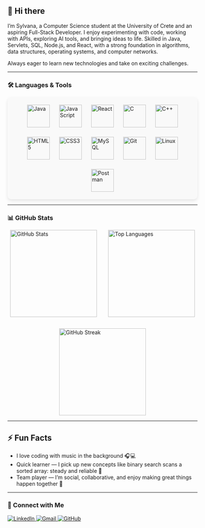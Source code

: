 ## 👋 Hi there
I’m Sylvana, a Computer Science student at the University of Crete and an aspiring Full-Stack Developer. 
I enjoy experimenting with code, working with APIs, exploring AI tools, and bringing ideas to life. 
Skilled in Java, Servlets, SQL, Node.js, and React, with a strong foundation in algorithms, data structures, operating systems, and computer networks.

Always eager to learn new technologies and take on exciting challenges.

---
### 🛠️ Languages & Tools
<div style="display: flex; flex-wrap: wrap; justify-content: center; gap: 25px; background-color: #f9f9f9; padding: 20px; border-radius: 10px; box-shadow: 0 4px 8px rgba(0,0,0,0.1);">
  <img src="https://cdn.jsdelivr.net/gh/devicons/devicon/icons/java/java-original.svg" width="60" height="60" alt="Java"/>
  <img src="https://cdn.jsdelivr.net/gh/devicons/devicon/icons/javascript/javascript-original.svg" width="60" height="60" alt="JavaScript"/>
  <img src="https://cdn.jsdelivr.net/gh/devicons/devicon/icons/react/react-original.svg" width="60" height="60" alt="React"/>
  <img src="https://cdn.jsdelivr.net/gh/devicons/devicon/icons/c/c-original.svg" width="60" height="60" alt="C"/>
  <img src="https://cdn.jsdelivr.net/gh/devicons/devicon/icons/cplusplus/cplusplus-original.svg" width="60" height="60" alt="C++"/>
  <img src="https://cdn.jsdelivr.net/gh/devicons/devicon/icons/html5/html5-original.svg" width="60" height="60" alt="HTML5"/>
  <img src="https://cdn.jsdelivr.net/gh/devicons/devicon/icons/css3/css3-original.svg" width="60" height="60" alt="CSS3"/>
  <img src="https://cdn.jsdelivr.net/gh/devicons/devicon/icons/mysql/mysql-original.svg" width="60" height="60" alt="MySQL"/>
  <img src="https://cdn.jsdelivr.net/gh/devicons/devicon/icons/git/git-original.svg" width="60" height="60" alt="Git"/>
  <img src="https://cdn.jsdelivr.net/gh/devicons/devicon/icons/linux/linux-original.svg" width="60" height="60" alt="Linux"/>
  <img src="https://cdn.jsdelivr.net/gh/simple-icons/simple-icons/icons/postman.svg" width="60" height="60" alt="Postman"/>
</div>

---

### 📊 GitHub Stats
<div style="display: flex; flex-wrap: wrap; justify-content: center; gap: 30px; margin-top: 15px;">
  <img src="https://github-readme-stats.vercel.app/api?username=sylvianakay&show_icons=true&theme=tokyonight&count_private=true&hide_border=true" alt="GitHub Stats" height="230"/>
  <img src="https://github-readme-stats.vercel.app/api/top-langs/?username=sylvianakay&layout=compact&theme=tokyonight&hide_border=true" alt="Top Languages" height="230"/>
  <img src="https://streak-stats.demolab.com/?user=sylvianakay&theme=tokyonight&hide_border=true" alt="GitHub Streak" height="230"/>
</div>

---
## ⚡ Fun Facts

- I love coding with music in the background 🎧💻  
- Quick learner — I pick up new concepts like binary search scans a sorted array: steady and reliable 🚀  
- Team player — I’m social, collaborative, and enjoy making great things happen together 💬  

---

### 🔗 Connect with Me
<p >
  <a href="https://www.linkedin.com/in/συλβανα-κακαρόντζα-341708344/" target="_blank">
    <img src="https://img.shields.io/badge/LinkedIn-blue?logo=linkedin&logoColor=white&style=for-the-badge" alt="LinkedIn">
  </a>
  <a href="mailto:sylvkakarontza@gmail.com">
    <img src="https://img.shields.io/badge/Gmail-D14836?logo=gmail&logoColor=white&style=for-the-badge" alt="Gmail">
  </a>
  <a href="https://github.com/sylvianakay" target="_blank">
    <img src="https://img.shields.io/badge/GitHub-000?logo=github&logoColor=white&style=for-the-badge" alt="GitHub">
  </a>
</p>
